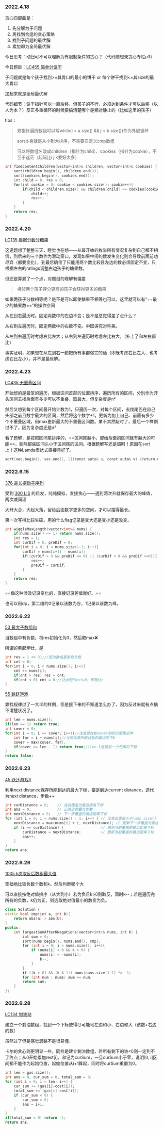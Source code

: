 ### 2022.4.18

贪心四部曲是：

1. 先分解为子问题
2. 再找到合适的贪心策略
3. 找到子问题的最优解
4. 累加即为全局最优解



今日思考：动归可不可以理解为有限制条件的贪心？（代码随想录贪心专栏p3）

今日题目：[LC455 简单分饼干](https://leetcode-cn.com/problems/assign-cookies/)

子问题就是每个孩子找到>=其胃口的最小的饼干 or 每个饼干找到<=其size的最大胃口

加起来就是全局最优解

代码细节：饼干指针可以一直后移，但孩子的不行，必须达到条件才可以后移（以人为本？）反正多重循环的时候要搞清楚哪个是相对静止的（比如这里的孩子）

tips：

> 双指针遍历数组可以写while(i < a.size() && j < b.size())作为外层循环
>
> sort本身就是从小到大排序，不需要自定义cmp数组
>
> 可以将数组名改成children（指针为child）、cookies（指针为cookie），不至于迷茫（起码比i j k要好太多）

```c++
int findContentChildren(vector<int>& children, vector<int>& cookies) {
    sort(children.begin(), children.end());
    sort(cookies.begin(), cookies.end());
    int child = 0, res = 0;
    for(int cookie = 0; cookie < cookies.size(); cookie++){
        if(child < children.size() && children[child] <= cookies[cookie]){
            child++;
            res++;
        }
    }
    return res;
}
```



### 2022.4.20

[LC135 根据分数分糖果](https://leetcode-cn.com/problems/candy/)

这道题想了整整三天，睡觉也在想——从最开始的枚举所有情况复杂到自己都不相信，到后来的三个数作为滑动窗口，发现如果中间的数发生变化则会导致前面前功尽弃（都要变化），到最后确信了只能用两个数比较且左边的数必须固定不变，只根据左右的ratings调整右边孩子的糖果数。

但还是算漏了一个点，对题目的理解有偏差

> 相邻两个孩子评分更高的孩子会获得更多的糖果

如果两孩子分数相等呢？是不是可以即使糖果不相等也可以，这里就可以有“==最少的糖果数==”的操作空间

从左到右遍历时，固定两数中的左边不变；是不是总觉得差了点什么？

从右到左遍历时，固定两数中的右数不变。中国讲究对称美。

从左到右遍历时考虑右比左大；从右到左遍历时考虑左比右大。（补上了和左右都比）

事实证明，如果想在从左到右一趟把所有事都做完的话（即既考虑右比左大、也考虑右比左小），并不是最优解。

### 2022.4.23

[LC435 无重叠区间](https://leetcode-cn.com/problems/non-overlapping-intervals/)

开始想的是最笨的遍历，根据区间首部的位置排序，遍历所有的区间，分别作为开头区间去找后面有多少可以不重叠，取最大，但复杂度是n²

然后又想到每个区间最开始计数为1，只遍历一次，对每个区间，去找尾巴在自己头部之前且数字最大的区间，然后将这个数字+1，更新为加上自己、前面有多少个不重叠区域，用max更新最大的不重叠区间数。果不其然超时了，最后一个样例过不了，因为复杂度还是n²

看了题解，是按照区间尾排序的，==区间尾越小，留给后面的区间就有越大的可能==，剔除那些区间头小于区间尾的区间。根据题解写还是超时！原因在sort上！这种Lamda表达式直接背好了。

```c++
sort(vec.begin(), vec.end(), [](const auto& u, const auto& v) {return u[1] < v[1];});
```

### 2022.6.15

[376 最长摆动子序列](https://leetcode.cn/problems/wiggle-subsequence/)

受到 [300 LIS](https://leetcode.cn/problems/longest-increasing-subsequence/) 的启发，纯纯模拟，直接贪心——遇到两次升就保存最大的峰值，两次减同理

大开大合，大起大落，留给后面数字更多的空间，才可以摆得最长。

第一次写得比较生硬。用的什么flag记录是变大还是变小还是没变。

```c++
int wiggleMaxLength(vector<int>& nums) {
    if(nums.size() <= 1) return nums.size();
    int res = 1;
    int curDif = 0, preDif = 0;
    for(int i = 0; i < nums.size()-1; i++){
        curDif = nums[i+1] - nums[i];
        if((curDif > 0 && preDif <= 0) || (curDif < 0 && preDif >=0)){
            res++;
            preDif = curDif;
        }
    }
    return res;
}
```

==像这种涉及记录变化的，直接记录差值就好。==

也可以用dp，第二维的0记录以该数为谷，1记录以该数为峰。

### 2022.6.22

[53 最大子数组和](https://leetcode.cn/problems/maximum-subarray/)

当数组中有负数，将res初始化为0，然后取max❌

所谓的另起炉灶，是

```c++
int res = 1 << 31;//因为数组里面有负数
int cnt = 0;
for(int i = 0; i < nums.size(); i++){
    cnt += nums[i];
    if(cnt > res) res = cnt;
    if(cnt < 0) cnt = 0;//让此刻的cnt=0，即是让c
}
```

[55 跳跃游戏](https://leetcode.cn/problems/jump-game/)

靠找规律过了一大半的样例，但是接下来的不知道怎么办了，因为反过来就有点搞不清楚状况了。

```c++
int len = nums.size();
if(len == 1) return true;
int cover = 0;
for(int i = 0; i <= cover; i++){//注意是在能cover到的范围里延伸
    int far = i + nums[i];//当前元素所能达到的最远的下b
    cover = max(cover, far);
    if(cover >= len - 1) return true;//len-1是最后一个元素的下标
}
return false;
```

### 2022.6.23

[45 跃迁游戏Ⅱ](https://leetcode.cn/problems/jump-game-ii/)

利用next distance保存所能到达的最大下标，要是到达current distance，迭代为next distance，步数++

```c++
int curDistance = 0;    // 当前覆盖的最远距离下标
int ans = 0;            // 记录走的最大步数
int nextDistance = 0;   // 下一步覆盖的最远距离下标
for (int i = 0; i < nums.size() - 1; i++) { // 注意这里是小于nums.size() - 1，这是关键所在
    nextDistance = max(nums[i] + i, nextDistance); // 更新下一步覆盖的最远距离下标
    if (i == curDistance) {                 // 遇到当前覆盖的最远距离下标
        curDistance = nextDistance;         // 更新当前覆盖的最远距离下标
        ans++;
    }
}
return ans;
```

### 2022.6.26

[1005 k次取反后数组最大值](https://leetcode.cn/problems/maximize-sum-of-array-after-k-negations/)

笨拙地比较负数个数和k，然后判断哪个大

可以直接按绝对值排序（从大到小）若为负且k>0则取反，同时k--；若是遍历完所有的负数，k仍为正，则选取绝对值最小的数变为负。

```c++
class Solution {
static bool cmp(int a, int b){
    return abs(a) > abs(b);
}
public:
    int largestSumAfterKNegations(vector<int>& nums, int k) {
        int sum = 0;
        sort(nums.begin(), nums.end(), cmp);
        for (int i = 0; i < nums.size(); i++){
            if (nums[i] < 0 && k > 0) {
                nums[i] = -nums[i];
                k--;
            }
        }
        if ((k > 0) && (k & 1)) nums[nums.size()-1] *= -1;
        for (int num : nums) sum += num;
        return sum;
    }
};
```

### 2022.6.28

[LC134 加油站](https://leetcode.cn/problems/candy/)

建立一个剩油数组，找到一个下标使得尽可能地左边和小、右边和大（该数+右边的数）

虽然过了但是感觉思路不是很易懂。

卡尔的贪心则更明显一些，同样是建立剩油数组，若所有剩下的油<0则一定到不了终点；从0开始累加rest[i]，和记为curSum，一旦curSum小于零，说明[0, i]区间都不能作为起始位置，起始位置从i+1算起，同时将curSum重置为0。

```c++
int len = gas.size();
int ans = 0, cur_sum = 0, total_sum = 0;
for (int i = 0; i < len; i++) {
    cur_sum += (gas[i]-cost[i]);
    total_sum += (gas[i]-cost[i]);
    if (cur_sum < 0) {
        cur_sum = 0;
        ans = i+1;
    }
} 
if(total_sum < 0) return -1;
return ans;
```

